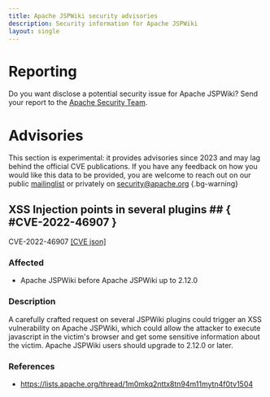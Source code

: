 ```yaml
---
title: Apache JSPWiki security advisories
description: Security information for Apache JSPWiki
layout: single
---
```


# Reporting

Do you want disclose a potential security issue for Apache JSPWiki? Send your report to the  [Apache Security Team](mailto:security@apache.org).

# Advisories

This section is experimental: it provides advisories since 2023 and may lag behind the official CVE publications. If you have any feedback on how you would like this data to be provided, you are welcome to reach out on our public [mailinglist](/mailinglist) or privately on [security@apache.org](mailto:security@apache.org)
{.bg-warning}

## XSS Injection points in several plugins ## { #CVE-2022-46907 }

CVE-2022-46907 [\[CVE json\]](./CVE-2022-46907.cve.json)

### Affected

* Apache JSPWiki before Apache JSPWiki up to 2.12.0 


### Description

A carefully crafted request on several JSPWiki plugins could trigger an XSS vulnerability on Apache JSPWiki, which could allow the attacker to execute javascript in the victim's browser and get some sensitive information about the victim.  Apache JSPWiki users should upgrade to 2.12.0 or later.<br>

### References
* https://lists.apache.org/thread/1m0mkq2nttx8tn94m11mytn4f0tv1504
